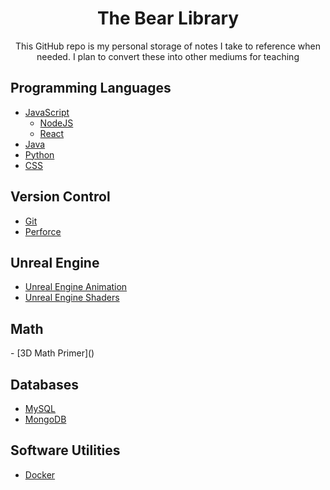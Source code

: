 <h1 align="center"> The Bear Library </h1>
<p align="center"> This GitHub repo is my personal storage of notes I take to reference when needed. I plan to convert these into other mediums for teaching </p>

<h2> Programming Languages </h2>

- [JavaScript](./Languages/javascript/javascript.md)
    - [NodeJS](./Languages/javascript/libraries/nodeJS.md)
    - [React](./Languages/javascript/libraries/react.md)
- [Java](./Languages/java.md)
- [Python](./Languages/python.md)
- [CSS](./Languages/css.md)

<h2> Version Control </h2>

- [Git](./Version%20Control/git.md)
- [Perforce](./Version%20Control/perforce.md)

<h2> Unreal Engine </h2>

- [Unreal Engine Animation](./Unreal%20Engine/Animation.md)
- [Unreal Engine Shaders](./Unreal%20Engine/Shaders.md)

<h2> Math </h2>
- [3D Math Primer]()

<h2> Databases </h2>

- [MySQL](./Databases/mySQL.md)
- [MongoDB](./Databases/mongoDB.md)

<h2> Software Utilities </h2>

- [Docker](./Software%20Utilities/docker.md)
<!-- Researched Obsidian and Research 
 Interview Prep.. -->